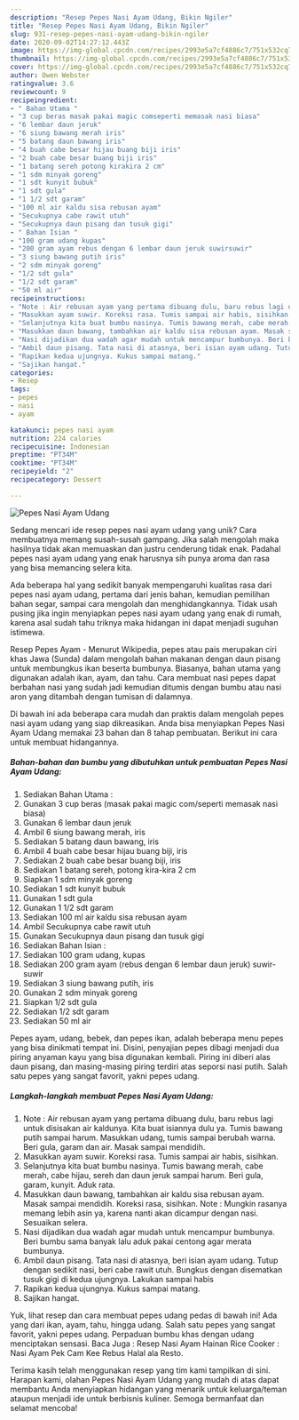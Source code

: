 ```yaml
---
description: "Resep Pepes Nasi Ayam Udang, Bikin Ngiler"
title: "Resep Pepes Nasi Ayam Udang, Bikin Ngiler"
slug: 931-resep-pepes-nasi-ayam-udang-bikin-ngiler
date: 2020-09-02T14:27:12.443Z
image: https://img-global.cpcdn.com/recipes/2993e5a7cf4886c7/751x532cq70/pepes-nasi-ayam-udang-foto-resep-utama.jpg
thumbnail: https://img-global.cpcdn.com/recipes/2993e5a7cf4886c7/751x532cq70/pepes-nasi-ayam-udang-foto-resep-utama.jpg
cover: https://img-global.cpcdn.com/recipes/2993e5a7cf4886c7/751x532cq70/pepes-nasi-ayam-udang-foto-resep-utama.jpg
author: Owen Webster
ratingvalue: 3.6
reviewcount: 9
recipeingredient:
- " Bahan Utama "
- "3 cup beras masak pakai magic comseperti memasak nasi biasa"
- "6 lembar daun jeruk"
- "6 siung bawang merah iris"
- "5 batang daun bawang iris"
- "4 buah cabe besar hijau buang biji iris"
- "2 buah cabe besar buang biji iris"
- "1 batang sereh potong kirakira 2 cm"
- "1 sdm minyak goreng"
- "1 sdt kunyit bubuk"
- "1 sdt gula"
- "1 1/2 sdt garam"
- "100 ml air kaldu sisa rebusan ayam"
- "Secukupnya cabe rawit utuh"
- "Secukupnya daun pisang dan tusuk gigi"
- " Bahan Isian "
- "100 gram udang kupas"
- "200 gram ayam rebus dengan 6 lembar daun jeruk suwirsuwir"
- "3 siung bawang putih iris"
- "2 sdm minyak goreng"
- "1/2 sdt gula"
- "1/2 sdt garam"
- "50 ml air"
recipeinstructions:
- "Note : Air rebusan ayam yang pertama dibuang dulu, baru rebus lagi untuk disisakan air kaldunya. Kita buat isiannya dulu ya. Tumis bawang putih sampai harum. Masukkan udang, tumis sampai berubah warna. Beri gula, garam dan air. Masak sampai mendidih."
- "Masukkan ayam suwir. Koreksi rasa. Tumis sampai air habis, sisihkan."
- "Selanjutnya kita buat bumbu nasinya. Tumis bawang merah, cabe merah, cabe hijau, sereh dan daun jeruk sampai harum. Beri gula, garam, kunyit. Aduk rata."
- "Masukkan daun bawang, tambahkan air kaldu sisa rebusan ayam. Masak sampai mendidih. Koreksi rasa, sisihkan. Note : Mungkin rasanya memang lebih asin ya, karena nanti akan dicampur dengan nasi. Sesuaikan selera."
- "Nasi dijadikan dua wadah agar mudah untuk mencampur bumbunya. Beri bumbu sama banyak lalu aduk pakai centong agar merata bumbunya."
- "Ambil daun pisang. Tata nasi di atasnya, beri isian ayam udang. Tutup dengan sedikit nasi, beri cabe rawit utuh. Bungkus dengan disematkan tusuk gigi di kedua ujungnya. Lakukan sampai habis"
- "Rapikan kedua ujungnya. Kukus sampai matang."
- "Sajikan hangat."
categories:
- Resep
tags:
- pepes
- nasi
- ayam

katakunci: pepes nasi ayam 
nutrition: 224 calories
recipecuisine: Indonesian
preptime: "PT34M"
cooktime: "PT34M"
recipeyield: "2"
recipecategory: Dessert

---
```



![Pepes Nasi Ayam Udang](https://img-global.cpcdn.com/recipes/2993e5a7cf4886c7/751x532cq70/pepes-nasi-ayam-udang-foto-resep-utama.jpg)

Sedang mencari ide resep pepes nasi ayam udang yang unik? Cara membuatnya memang susah-susah gampang. Jika salah mengolah maka hasilnya tidak akan memuaskan dan justru cenderung tidak enak. Padahal pepes nasi ayam udang yang enak harusnya sih punya aroma dan rasa yang bisa memancing selera kita.

Ada beberapa hal yang sedikit banyak mempengaruhi kualitas rasa dari pepes nasi ayam udang, pertama dari jenis bahan, kemudian pemilihan bahan segar, sampai cara mengolah dan menghidangkannya. Tidak usah pusing jika ingin menyiapkan pepes nasi ayam udang yang enak di rumah, karena asal sudah tahu triknya maka hidangan ini dapat menjadi suguhan istimewa.

Resep Pepes Ayam - Menurut Wikipedia, pepes atau pais merupakan ciri khas Jawa (Sunda) dalam mengolah bahan makanan dengan daun pisang untuk membungkus ikan beserta bumbunya. Biasanya, bahan utama yang digunakan adalah ikan, ayam, dan tahu. Cara membuat nasi pepes dapat berbahan nasi yang sudah jadi kemudian ditumis dengan bumbu atau nasi aron yang ditambah dengan tumisan di dalamnya.


Di bawah ini ada beberapa cara mudah dan praktis dalam mengolah pepes nasi ayam udang yang siap dikreasikan. Anda bisa menyiapkan Pepes Nasi Ayam Udang memakai 23 bahan dan 8 tahap pembuatan. Berikut ini cara untuk membuat hidangannya.

<!--inarticleads1-->

##### Bahan-bahan dan bumbu yang dibutuhkan untuk pembuatan Pepes Nasi Ayam Udang:

1. Sediakan  Bahan Utama :
1. Gunakan 3 cup beras (masak pakai magic com/seperti memasak nasi biasa)
1. Gunakan 6 lembar daun jeruk
1. Ambil 6 siung bawang merah, iris
1. Sediakan 5 batang daun bawang, iris
1. Ambil 4 buah cabe besar hijau buang biji, iris
1. Sediakan 2 buah cabe besar buang biji, iris
1. Sediakan 1 batang sereh, potong kira-kira 2 cm
1. Siapkan 1 sdm minyak goreng
1. Sediakan 1 sdt kunyit bubuk
1. Gunakan 1 sdt gula
1. Gunakan 1 1/2 sdt garam
1. Sediakan 100 ml air kaldu sisa rebusan ayam
1. Ambil Secukupnya cabe rawit utuh
1. Gunakan Secukupnya daun pisang dan tusuk gigi
1. Sediakan  Bahan Isian :
1. Sediakan 100 gram udang, kupas
1. Sediakan 200 gram ayam (rebus dengan 6 lembar daun jeruk) suwir-suwir
1. Sediakan 3 siung bawang putih, iris
1. Gunakan 2 sdm minyak goreng
1. Siapkan 1/2 sdt gula
1. Sediakan 1/2 sdt garam
1. Sediakan 50 ml air


Pepes ayam, udang, bebek, dan pepes ikan, adalah beberapa menu pepes yang bisa dinikmati tempat ini. Disini, penyajian pepes dibagi menjadi dua piring anyaman kayu yang bisa digunakan kembali. Piring ini diberi alas daun pisang, dan masing-masing piring terdiri atas seporsi nasi putih. Salah satu pepes yang sangat favorit, yakni pepes udang. 

<!--inarticleads2-->

##### Langkah-langkah membuat Pepes Nasi Ayam Udang:

1. Note : Air rebusan ayam yang pertama dibuang dulu, baru rebus lagi untuk disisakan air kaldunya. Kita buat isiannya dulu ya. Tumis bawang putih sampai harum. Masukkan udang, tumis sampai berubah warna. Beri gula, garam dan air. Masak sampai mendidih.
1. Masukkan ayam suwir. Koreksi rasa. Tumis sampai air habis, sisihkan.
1. Selanjutnya kita buat bumbu nasinya. Tumis bawang merah, cabe merah, cabe hijau, sereh dan daun jeruk sampai harum. Beri gula, garam, kunyit. Aduk rata.
1. Masukkan daun bawang, tambahkan air kaldu sisa rebusan ayam. Masak sampai mendidih. Koreksi rasa, sisihkan. Note : Mungkin rasanya memang lebih asin ya, karena nanti akan dicampur dengan nasi. Sesuaikan selera.
1. Nasi dijadikan dua wadah agar mudah untuk mencampur bumbunya. Beri bumbu sama banyak lalu aduk pakai centong agar merata bumbunya.
1. Ambil daun pisang. Tata nasi di atasnya, beri isian ayam udang. Tutup dengan sedikit nasi, beri cabe rawit utuh. Bungkus dengan disematkan tusuk gigi di kedua ujungnya. Lakukan sampai habis
1. Rapikan kedua ujungnya. Kukus sampai matang.
1. Sajikan hangat.


Yuk, lihat resep dan cara membuat pepes udang pedas di bawah ini! Ada yang dari ikan, ayam, tahu, hingga udang. Salah satu pepes yang sangat favorit, yakni pepes udang. Perpaduan bumbu khas dengan udang menciptakan sensasi. Baca Juga : Resep Nasi Ayam Hainan Rice Cooker : Nasi Ayam Pek Cam Kee Rebus Halal ala Resto. 

Terima kasih telah menggunakan resep yang tim kami tampilkan di sini. Harapan kami, olahan Pepes Nasi Ayam Udang yang mudah di atas dapat membantu Anda menyiapkan hidangan yang menarik untuk keluarga/teman ataupun menjadi ide untuk berbisnis kuliner. Semoga bermanfaat dan selamat mencoba!
